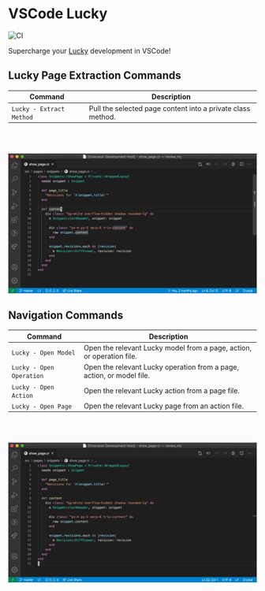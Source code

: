 # VSCode Lucky

![CI](https://github.com/stephendolan/vscode-lucky/workflows/CI/badge.svg)

Supercharge your [Lucky](https://luckyframework.org) development in VSCode!

## Lucky Page Extraction Commands

| Command                  | Description                                                 |
| ------------------------ | ----------------------------------------------------------- |
| `Lucky - Extract Method` | Pull the selected page content into a private class method. |

<br/>
<br/>

![HTML Conversion](images/html_conversion.gif)

## Navigation Commands

| Command                  | Description                                                           |
| ------------------------ | --------------------------------------------------------------------- |
| `Lucky - Open Model`     | Open the relevant Lucky model from a page, action, or operation file. |
| `Lucky - Open Operation` | Open the relevant Lucky operation from a page, action, or model file. |
| `Lucky - Open Action`    | Open the relevant Lucky action from a page file.                      |
| `Lucky - Open Page`      | Open the relevant Lucky page from an action file.                     |

<br/>
<br/>

![Navigation](images/navigation.gif)
